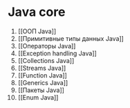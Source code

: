 # Java core
1. [[ООП Java]]
2. [[Примитивные типы данных Java]]
3. [[Операторы Java]]
4. [[Exception handling Java]]
5. [[Collections Java]]
6. [[Streams Java]]
7. [[Function Java]]
8. [[Generics Java]]
9. [[Пакеты Java]]
10. [[Enum Java]]

